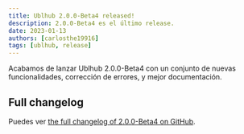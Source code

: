 ```yaml
---
title: Ublhub 2.0.0-Beta4 released!
description: 2.0.0-Beta4 es el último release.
date: 2023-01-13
authors: [carlosthe19916]
tags: [ublhub, release]
---
```


Acabamos de lanzar Ublhub 2.0.0-Beta4 con un conjunto de nuevas funcionalidades, corrección de errores, y mejor documentación.

## Full changelog

Puedes ver [the full changelog of 2.0.0-Beta4 on GitHub](https://github.com/project-openubl/ublhub/releases/tag/v2.0.0-Beta4).